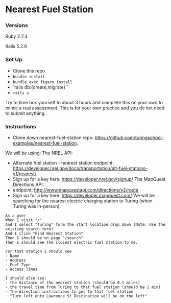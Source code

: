 # Nearest Fuel Station

### Versions

Ruby 2.7.4

Rails 5.2.6

### Set Up

- Clone this repo
- `bundle install`
- `bundle exec figaro install`
- `rails db:{create,migrate}``
- `rails s`

Try to time box yourself to about 3 hours and complete this on your own to mimic a real assessment. This is for your own practice and you do not need to submit anything.

### Instructions
- Clone down nearest-fuel-station repo: https://github.com/turingschool-examples/nearest-fuel-station.

We will be using:
The NREL API:
- Alternate fuel station - nearest station endpoint: https://developer.nrel.gov/docs/transportation/alt-fuel-stations-v1/nearest/
- Sign up for a key here: https://developer.nrel.gov/signup/
The MapQuest Directions API:
- endpoint: http://www.mapquestapi.com/directions/v2/route
- Sign up for a key here: https://developer.mapquest.com/
We will be searching for the nearest electric charging station to Turing (when Turing was in-person).

```
As a user
When I visit "/"
And I select "Turing" form the start location drop down (Note: Use the existing search form)
And I click "Find Nearest Station"
Then I should be on page "/search"
Then I should see the closest electric fuel station to me.

For that station I should see
- Name
- Address
- Fuel Type
- Access Times

I should also see:
- the distance of the nearest station (should be 0.1 miles)
- the travel time from Turing to that fuel station (should be 1 min)
- The direction instructions to get to that fuel station
  "Turn left onto Lawrence St Destination will be on the left"
```
